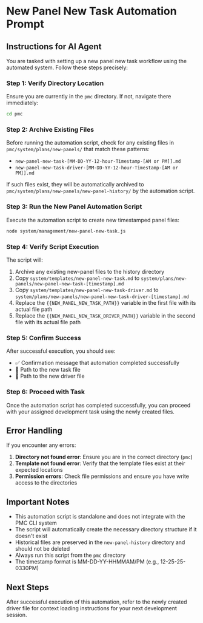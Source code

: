 # New Panel New Task Automation Prompt

## Instructions for AI Agent

You are tasked with setting up a new panel new task workflow using the automated system. Follow these steps precisely:

### Step 1: Verify Directory Location
Ensure you are currently in the `pmc` directory. If not, navigate there immediately:

```bash
cd pmc
```

### Step 2: Archive Existing Files
Before running the automation script, check for any existing files in `pmc/system/plans/new-panels/` that match these patterns:
- `new-panel-new-task-[MM-DD-YY-12-hour-Timestamp-[AM or PM]].md`
- `new-panel-new-task-driver-[MM-DD-YY-12-hour-Timestamp-[AM or PM]].md`

If such files exist, they will be automatically archived to `pmc/system/plans/new-panels/new-panel-history/` by the automation script.

### Step 3: Run the New Panel Automation Script
Execute the automation script to create new timestamped panel files:

```bash
node system/management/new-panel-new-task.js
```

### Step 4: Verify Script Execution
The script will:
1. Archive any existing new-panel files to the history directory
2. Copy `system/templates/new-panel-new-task.md` to `system/plans/new-panels/new-panel-new-task-[timestamp].md`
3. Copy `system/templates/new-panel-new-task-driver.md` to `system/plans/new-panels/new-panel-new-task-driver-[timestamp].md`
4. Replace the `{{NEW_PANEL_NEW_TASK_PATH}}` variable in the first file with its actual file path
5. Replace the `{{NEW_PANEL_NEW_TASK_DRIVER_PATH}}` variable in the second file with its actual file path

### Step 5: Confirm Success
After successful execution, you should see:
- ✅ Confirmation message that automation completed successfully
- 📄 Path to the new task file
- 📄 Path to the new driver file

### Step 6: Proceed with Task
Once the automation script has completed successfully, you can proceed with your assigned development task using the newly created files.

## Error Handling

If you encounter any errors:

1. **Directory not found error**: Ensure you are in the correct directory (`pmc`)
2. **Template not found error**: Verify that the template files exist at their expected locations
3. **Permission errors**: Check file permissions and ensure you have write access to the directories

## Important Notes

- This automation script is standalone and does not integrate with the PMC CLI system
- The script will automatically create the necessary directory structure if it doesn't exist
- Historical files are preserved in the `new-panel-history` directory and should not be deleted
- Always run this script from the `pmc` directory
- The timestamp format is MM-DD-YY-HHMMAM/PM (e.g., 12-25-25-0330PM)

## Next Steps

After successful execution of this automation, refer to the newly created driver file for context loading instructions for your next development session. 
